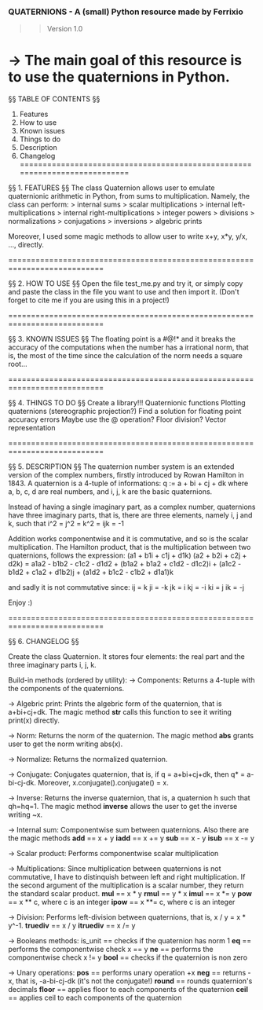 ### QUATERNIONS - A (small) Python resource made by Ferrixio ###
>> Version 1.0

-> The main goal of this resource is to use the quaternions in Python.
===========================================================================
§§ TABLE OF CONTENTS §§
1. Features
2. How to use
3. Known issues
4. Things to do
5. Description
6. Changelog
===========================================================================

§§ 1. FEATURES §§
The class Quaternion allows user to emulate quaternionic arithmetic in Python, from sums to multiplication. Namely, the class can perform:
	> internal sums
	> scalar multiplications
	> internal left-multiplications
	> internal right-multiplications
	> integer powers
	> divisions
	> normalizations
	> conjugations
	> inversions
	> algebric prints

Moreover, I used some magic methods to allow user to write x+y, x*y, y/x, ..., directly.

===========================================================================

§§ 2. HOW TO USE §§
Open the file test_me.py and try it, or simply copy and paste the class in the file you want to use and then import it. (Don't forget to cite me if you are using this in a project!)

===========================================================================

§§ 3. KNOWN ISSUES §§
The floating point is a #@!* and it breaks the accuracy of the computations when the number has a irrational norm, that is, the most of the time since the calculation of the norm needs a square root...

===========================================================================

§§ 4. THINGS TO DO §§
Create a library!!!
Quaternionic functions
Plotting quaternions (stereographic projection?)
Find a solution for floating point accuracy errors
Maybe use the @ operation?
Floor division?
Vector representation

===========================================================================

§§ 5. DESCRIPTION §§
The quaternion number system is an extended version of the complex numbers, firstly introduced by Rowan Hamilton in 1843. A quaternion is a 4-tuple of informations:
	q := a + bi + cj + dk
where a, b, c, d are real numbers, and i, j, k are the basic quaternions.

Instead of having a single imaginary part, as a complex number, quaternions have three imaginary parts, that is, there are three elements, namely i, j and k, such that
	i^2 = j^2 = k^2 = ijk = -1

Addition works componentwise and it is commutative, and so is the scalar multiplication.
The Hamilton product, that is the multiplication between two quaternions, follows the expression:
	(a1 + b1i + c1j + d1k) (a2 + b2i + c2j + d2k) = 
		   a1a2 - b1b2 - c1c2 - d1d2
		+ (b1a2 + b1a2 + c1d2 - d1c2)i
		+ (a1c2 - b1d2 + c1a2 + d1b2)j
		+ (a1d2 + b1c2 - c1b2 + d1a1)k

and sadly it is not commutative since:
	ij = k	ji = -k
	jk = i	kj = -i
	ki = j	ik = -j


Enjoy :)

===========================================================================

§§ 6. CHANGELOG §§

Create the class Quaternion. It stores four elements: the real part and the three imaginary parts i, j, k.

Build-in methods (ordered by utility):
-> Components:
Returns a 4-tuple with the components of the quaternions.

-> Algebric print:
Prints the algebric form of the quaternion, that is a+bi+cj+dk. The magic method __str__ calls this function to see it writing print(x) directly.

-> Norm:
Returns the norm of the quaternion. The magic method __abs__ grants user to get the norm writing abs(x).

-> Normalize:
Returns the normalized quaternion.

-> Conjugate:
Conjugates quaternion, that is, if q = a+bi+cj+dk, then q* = a-bi-cj-dk. Moreover, x.conjugate().conjugate() = x.

-> Inverse:
Returns the inverse quaternion, that is, a quaternion h such that qh=hq=1. The magic method __inverse__ allows the user to get the inverse writing ~x.

-> Internal sum:
Componentwise sum between quaternions. Also there are the magic methods
__add__ 	== x + y
__iadd__ 	== x += y
__sub__ 	== x - y
__isub__	== x -= y

-> Scalar product:
Performs componentwise scalar multiplication

-> Multiplications:
Since multiplication between quaternions is not commutative, I have to distinquish between left and right multiplication. If the second argument of the multiplication is a scalar number, they return the standard scalar product.
__mul__		== x * y
__rmul__	== y * x
__imul__	== x *= y
__pow__		== x ** c, where c is an integer
__ipow__	== x **= c, where c is an integer

-> Division:
Performs left-division between quaternions, that is, x / y = x * y^-1.
__truediv__		== x / y
__itruediv__	== x /= y

-> Booleans methods:
is_unit		== checks if the quaternion has norm 1
__eq__		== performs the componentwise check x == y
__ne__		== performs the componentwise check x != y
__bool__	== checks if the quaternion is non zero

-> Unary operations:
__pos__		== performs unary operation +x
__neg__		== returns -x, that is, -a-bi-cj-dk (it's not the conjugate!)
__round__	== rounds quaternion's decimals
__floor__	== applies floor to each components of the quaternion
__ceil__	== applies ceil to each components of the quaternion


